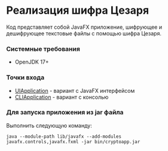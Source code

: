 # Реализация шифра Цезаря

Код представляет собой JavaFX приложение, шифрующее и дешифрующее текстовые файлы с помощью шифра Цезаря.

### Системные требования

- OpenJDK 17+

### Точки входа

- [UIApplication](src/java/cryptoapp/UIApplication.java) - вариант с JavaFX интерфейсом
- [CLIApplication](src/java/cryptoapp/CLIApplication.java) - вариант с консолью

### Для запуска приложения из jar файла

Выполнить следующую команду:
```shell
java --module-path lib/javafx --add-modules javafx.controls,javafx.fxml -jar bin/cryptoapp.jar
```
